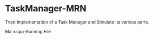 # TaskManager-MRN
Tried Implementation of a Task Manager and Simulate its various parts.


Main.cpp-Running File
